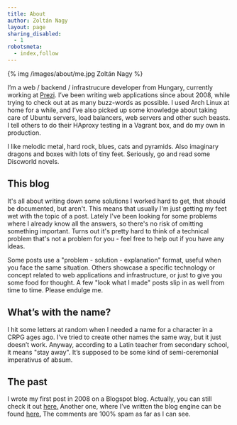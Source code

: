 ```yaml
---
title: About
author: Zoltán Nagy
layout: page
sharing_disabled:
  - 1
robotsmeta:
  - index,follow
---
```


{% img /images/about/me.jpg Zoltán Nagy %}

I’m a web / backend / infrastrucure developer from Hungary, currently working at [Prezi][1]. I’ve been writing web applications since about 2008, while trying to check out at as many buzz-words as possible. I used Arch Linux at home for a while, and I’ve also picked up some knowledge about taking care of Ubuntu servers, load balancers, web servers and other such beasts. I tell others to do their HAproxy testing in a Vagrant box, and do my own in production.

I like melodic metal, hard rock, blues, cats and pyramids. Also imaginary dragons and boxes with lots of tiny feet. Seriously, go and read some Discworld novels.

## This blog

It's all about writing down some solutions I worked hard to get, that should be documented, but aren't. This means that usually I'm just getting my feet wet with the topic of a post. Lately I've been looking for some problems where I already know all the answers, so there's no risk of omitting something important. Turns out it's pretty hard to think of a technical problem that's not a problem for you - feel free to help out if you have any ideas.

Some posts use a "problem - solution - explanation" format, useful when you face the same situation. Others showcase a specific technology or concept related to web applications and infrastructure, or just to give you some food for thought. A few "look what I made" posts slip in as well from time to time. Please endulge me.

## What’s with the name?

I hit some letters at random when I needed a name for a character in a CRPG ages ago. I’ve tried to create other names the same way, but it just doesn’t work. Anyway, according to a Latin teacher from secondary school, it means "stay away". It’s supposed to be some kind of semi-ceremonial imperativus of absum.

## The past

I wrote my first post in 2008 on a Blogspot blog. Actually, you can still check it out [here.][2] Another one, where I’ve written the blog engine can be found [here.][3] The comments are 100% spam as far as I can see.

 [1]: http://prezi.com
 [2]: http://abesto.blogspot.com/2008/06/symfoyn-routing-tutorial.html
 [3]: http://abesto.host22.com/blog

